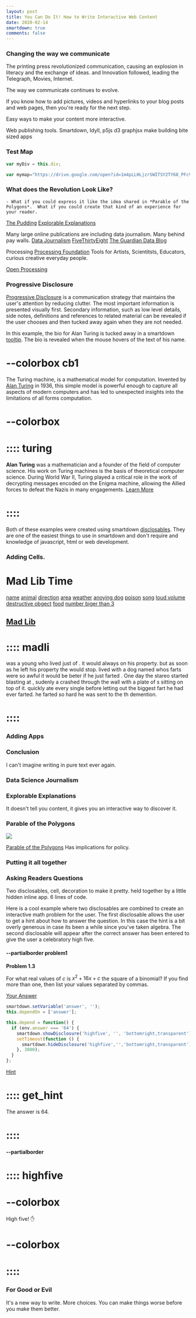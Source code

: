 ```yaml
---
layout: post
title: You Can Do It! How to Write Interactive Web Content
date: 2020-02-14
smartdown: true
comments: false
---
```


### Changing the way we communicate

The printing press revolutionized communication, causing an explosion in literacy and the exchange of ideas. and Innovation followed, leading the
 Telegraph, Movies, Internet.

The way we communicate continues to evolve. 

If you know how to add pictures, videos and hyperlinks to your blog posts and web pages, then you're ready for the next step.


Easy ways to make your content more interactive.


Web publishing tools. Smartdown, Idyll, p5js d3 graphjsx make building bite sized apps 

### Test Map

```javascript /playable/autoplay
var myDiv = this.div;

var mymap="https://drive.google.com/open?id=1m4pLLHLjzrSWITSY2TY68_PFcV-1yqo8&usp=sharing"


```


### What does the Revolution Look Like? 


	- What if you could express it like the idea shared in *Parable of the Polygons*.  What if you could create that kind of an experience for your reader.  



[The Pudding](https://pudding.cool)
[Explorable Explanations](https://explorabl.es)


Many large online publications are including data journalism.  Many behind pay walls.
[Data Journalism](https://en.wikipedia.org/wiki/Data_journalism)
[FiveThirtyEight](https://fivethirtyeight.com)
[The Guardian Data Blog](https://www.theguardian.com/media/data-journalism)


Processing
[Processing Foundation](https://processingfoundation.org)
Tools for Artists, Scientitsts, Educators, curious creative everyday people.

[Open Processing](https://www.openprocessing.org)



### Progressive Disclosure

[Progressive Disclosure](https://en.wikipedia.org/wiki/Progressive_disclosure) is a communication strategy that maintains the user's attention by reducing clutter.  The most important information is presented visually first. Secondary information, such as low level details, side notes, definitions and references to related material can be revealed if the user chooses and then tucked away again when they are not needed. 

In this example, the bio for Alan Turing is tucked away in a smartdown [tooltip](https://smartdown.site/#gallery/Disclosables.md).  The bio is revealed when the mouse hovers of the text of his name.

# --colorbox cb1
The Turing machine, is a mathematical model for computation.  Invented by [Alan Turing](::turing/tooltip)  in 1936, this simple model is powerful enough to capture all aspects of modern computers and has led to unexpected insights into the limitations of all forms computation.
# --colorbox

# :::: turing
**Alan Turing** was a mathematician and a founder of the field of computer science.  His work on Turing machines is the basis of theoretical computer science.  During World War II, Turing played a critical role in the work of decrypting messages encoded on the Enigma machine, allowing the Allied forces to defeat the Nazis in many engagements. [Learn More](https://en.wikipedia.org/wiki/Alan_Turing)
# ::::

Both of these examples were created using smartdown [disclosables](https://smartdown.site/#gallery/Disclosables.md).  They are one of the easiest things to use in smartdown and don't require and knowledge of javascript, html or web development.

### Adding Cells.

# Mad Lib Time
[name](:?NAM)
[animal](:?AN)
[direction](:?DIR)
[area](:?PLA)
[weather](:?WE)
[anoying dog](:?DO)
[poison](:?PO)
[song](:?SO)
[loud volume](:?VO)
[destructive obgect](:?DEOB)
[food](:?FOO)
[number biger than 3](:?NUM)

## [Mad Lib](::madli)

# :::: madli

[](:!NAM) was a young [](:!AN) who lived just [](:!DIR) of [](:!PLA). it would always [](:!WE) on his property. but as soon as he left his property the [](:!WE) would stop. [](:!NAM) lived with a dog named [](:!DO) whos farts were so awful it would be beter if he just farted [](:!PO). One day the stareo started blasting [](:!SO) at [](:!VO), sudenly a [](:!DEOB) crashed through the wall with a plate of [](:!FOO)s sitting on top of it. [](:!DO) quickly ate every single [](:!FOO) before letting out the biggest fart he had ever farted. he farted so hard he was sent to  the [](:!NUM)th demention.

# ::::


### Adding Apps



### Conclusion

I can't imagine writing in pure text ever again.




### Data Science Journalism

### Explorable Explanations

It doesn't tell you content, it gives you an interactive way to discover it.

### Parable of the Polygons
![](https://upload.wikimedia.org/wikipedia/commons/thumb/1/1f/Parable_of_the_Polygons_Meh_characters.svg/320px-Parable_of_the_Polygons_Meh_characters.svg.png)

[Parable of the Polygons](https://ncase.me/polygons/) Has implications for policy.



### Putting it all together

### Asking Readers Questions

Two disclosables, cell, decoration to make it pretty.  held together by a little hidden inline app. 6 lines of code.

Here is a cool example where two disclosables are combined to create an interactive math problem for the user.  The first disclosable allows the user to get a hint about how to answer the question.  In this case the hint is a bit overly generous in case its been a while since you've taken algebra.  The second disclosable will appear after the correct answer has been entered to give the user a celebratory high five.

#### --partialborder problem1

**Problem 1.3**

For what real values of $c$ is $x^2 + 16x + c$ the square of a binomial? If you find more than one, then list your values separated by commas.

[Your Answer](:?answer)

```javascript /autoplay
smartdown.setVariable('answer', '');
this.dependOn = ['answer'];

this.depend = function() {
  if (env.answer === '64') {
    smartdown.showDisclosure('highfive', '', 'bottomright,transparent');
    setTimeout(function () {
      smartdown.hideDisclosure('highfive','','bottomright,transparent');
    }, 3000);
  }
};
```
[Hint](::get_hint)

# :::: get_hint
The answer is 64.
# ::::

#### --partialborder


# :::: highfive
# --colorbox
High five! :raised_hand:
# --colorbox
# ::::



### For Good or Evil

It's a new way to write.  More choices.  You can make things worse before you make them better.



